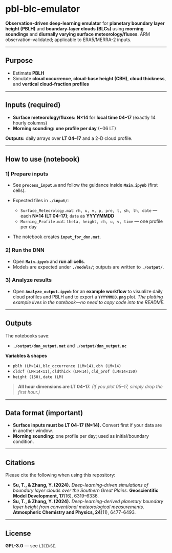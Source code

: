 # pbl-blc-emulator

**Observation-driven deep-learning emulator** for **planetary boundary layer height (PBLH)** and **boundary-layer clouds (BLCs)** using **morning soundings** and **diurnally varying surface meteorology/fluxes**.
ARM observation–validated; applicable to ERA5/MERRA-2 inputs.

---

## **Purpose**

* Estimate **PBLH**
* Simulate **cloud occurrence**, **cloud-base height (CBH)**, **cloud thickness**, and **vertical cloud-fraction profiles**

---

## **Inputs (required)**

* **Surface meteorology/fluxes:** **N×14** for **local time 04–17** (exactly 14 hourly columns)
* **Morning sounding:** **one profile per day** (\~06 LT)

**Outputs:** daily arrays over **LT 04–17** and a 2-D cloud profile.

---

## **How to use (notebook)**

### **1) Prepare inputs**

* See **`process_input.m`** and follow the guidance inside **`Main.ipynb`** (first cells).
* Expected files in **`./input/`**:

  * `Surface_Meteorology.mat`: `rh, u, v, p, pre, t, sh, lh, date` — each **N×14 (LT 04–17)**; `date` as **YYYYMMDD**
  * `Morning_Profile.mat`: `theta, height, rh, u, v, time` — one profile per day
* The notebook creates **`input_for_dnn.mat`**.

### **2) Run the DNN**

* Open **`Main.ipynb`** and **run all cells**.
* Models are expected under **`./models/`**; outputs are written to **`./output/`**.

### **3) Analyze results**

* Open **`Analyze_output.ipynb`** for an **example workflow** to visualize daily cloud profiles and PBLH and to export a **`YYYYMMDD.png`** plot.
  *The plotting example lives in the notebook—no need to copy code into the README.*

---

## **Outputs**

The notebooks save:

* **`./output/dnn_output.mat`** and **`./output/dnn_output.nc`**

**Variables & shapes**

* `pblh (LM×14)`, `blc_occurrence (LM×14)`, `cbh (LM×14)`
* `cldcf (LM×14×11)`, `cldthick (LM×14)`, `cld_prof (LM×14×150)`
* `height (150)`, `date (LM)`

> **All hour dimensions are LT 04–17.** *(If you plot 05–17, simply drop the first hour.)*

---

## **Data format (important)**

* **Surface inputs must be LT 04–17 (N×14).** Convert first if your data are in another window.
* **Morning sounding:** one profile per day; used as initial/boundary condition.

---

## **Citations**

Please cite the following when using this repository:

* **Su, T., & Zhang, Y. (2024).** *Deep-learning-driven simulations of boundary layer clouds over the Southern Great Plains.* **Geoscientific Model Development, 17**(16), 6319–6336.
* **Su, T., & Zhang, Y. (2024).** *Deep-learning-derived planetary boundary layer height from conventional meteorological measurements.* **Atmospheric Chemistry and Physics, 24**(11), 6477–6493.

---

## **License**

**GPL-3.0** — see `LICENSE`.
